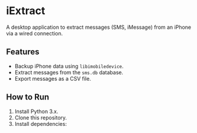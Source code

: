 # iExtract
A desktop application to extract messages (SMS, iMessage) from an iPhone via a wired connection.

## Features
- Backup iPhone data using `libimobiledevice`.
- Extract messages from the `sms.db` database.
- Export messages as a CSV file.

## How to Run
1. Install Python 3.x.
2. Clone this repository.
3. Install dependencies:
